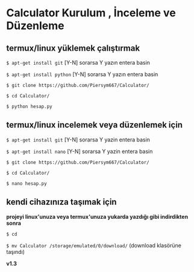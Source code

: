 
# Calculator Kurulum , İnceleme ve Düzenleme 

## termux/linux yüklemek çalıştırmak ##

`$ apt-get install git`
[Y-N] sorarsa Y yazın entera basin

`$ apt-get install python`
[Y-N] sorarsa Y yazın entera basin

`$ git clone https://github.com/Piersym667/Calculator/`

`$ cd Calculator/`

`$ python hesap.py`


## termux/linux incelemek veya düzenlemek için ##


`$ apt-get install git`
[Y-N] sorarsa Y yazin entera basin

`$ apt-get install nano`
[Y-N] sorarsa Y yazin entera basin

`$ git clone https://github.com/Piersym667/Calculator/`

`$ cd Calculator/`

`$ nano hesap.py`

## kendi cihazınıza taşımak için ##

**projeyi linux'unuza veya termux'unuza yukarda yazdığı gibi indirdikten sonra**

`$ cd`

`$ mv Calculator /storage/emulated/0/download/`
(download klasörüne taşındı)

**v1.3**

